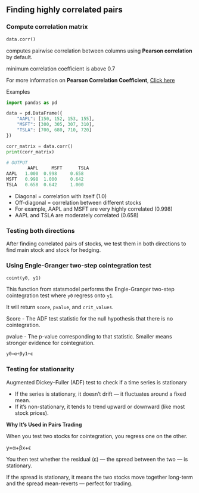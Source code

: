 ## Finding highly correlated pairs

### Compute correlation matrix

```python
data.corr()
```

computes pairwise correlation between columns using **Pearson correlation** by default.

minimum correlation coefficient is above 0.7

For more information on **Pearson Correlation Coefficient**, [Click here](https://www.scribbr.com/statistics/pearson-correlation-coefficient/)

Examples

```python
import pandas as pd

data = pd.DataFrame({
    "AAPL": [150, 152, 153, 155],
    "MSFT": [300, 305, 307, 310],
    "TSLA": [700, 680, 710, 720]
})

corr_matrix = data.corr()
print(corr_matrix)

# OUTPUT
        AAPL     MSFT      TSLA
AAPL   1.000  0.998     0.658
MSFT   0.998  1.000     0.642
TSLA   0.658  0.642     1.000
```

- Diagonal = correlation with itself (1.0)
- Off-diagonal = correlation between different stocks
- For example, AAPL and MSFT are very highly correlated (0.998)
- AAPL and TSLA are moderately correlated (0.658)

### Testing both directions

After finding correlated pairs of stocks, we test them in both directions to find main stock and stock for hedging.

### Using Engle-Granger two-step cointegration test

```python
coint(y0, y1)
```

This function from statsmodel performs the Engle-Granger two-step cointegration test where `y0` regress onto `y1`.

It will return `score`, `pvalue`, and `crit_values`.

Score - The ADF test statistic for the null hypothesis that there is no cointegration.

pvalue - The p-value corresponding to that statistic. Smaller means stronger evidence for cointegration.

```python
y0=α+βy1+ϵ
```

### Testing for stationarity

Augmented Dickey–Fuller (ADF) test to check if a time series is stationary

- If the series is stationary, it doesn’t drift — it fluctuates around a fixed mean.
- If it’s non-stationary, it tends to trend upward or downward (like most stock prices).

**Why It’s Used in Pairs Trading**

When you test two stocks for cointegration, you regress one on the other.

y=α+βx+ϵ

You then test whether the residual (ε) — the spread between the two — is stationary.

If the spread is stationary, it means the two stocks move together long-term and the spread mean-reverts — perfect for trading.
